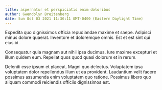 ```yaml
---
title: aspernatur et perspiciatis enim doloribus
author: Gwendolyn Breitenberg
date: Sun Oct 03 2021 11:30:11 GMT-0400 (Eastern Daylight Time)
---
```

Expedita quo dignissimos officia repudiandae maxime et saepe. Adipisci minus dolore quaerat. Inventore et doloremque omnis. Est et est sint qui eius id.

 Consequatur quia magnam aut nihil ipsa ducimus. Iure maxime excepturi et illum quidem eum. Repellat quos quod quasi dolorum et in rerum.

 Deleniti esse ipsum et placeat. Magni quo delectus. Voluptatem ipsa voluptatem dolor repellendus illum ut ea provident. Laudantium velit facere possimus assumenda enim voluptatem quo ratione. Possimus libero quo aliquam commodi reiciendis officiis dignissimos est.
